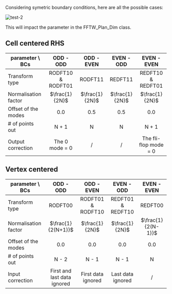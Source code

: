 Considering symetric boundary conditions, here are all the possible cases: 

![test-2](/uploads/3cdcfee9c2e981ba77e1585a6fa2f622/test-2.png)

This will impact the parameter in the FFTW_Plan_Dim class. 

## Cell centered RHS 
|parameter \ BCs       | ODD - ODD              | ODD - EVEN        | EVEN - ODD        |  EVEN - EVEN          |
| ------               | :------:               | :------:          | :------:          | :------:              |
| Transform type       | RODFT10 & RODFT01      | RODFT11           | REDFT11           | REDFT10 & REDFT01     |
| Normalisation factor | $\frac{1}{2N}$         | $\frac{1}{2N}$    | $\frac{1}{2N}$    | $\frac{1}{2N}$        |
| Offset of the modes  | 0.0                    | 0.5               | 0.5               | 0.0                   |
| # of points out      | N + 1                  | N                 | N                 | N + 1                 |
| Output correction    | The 0 mode = 0         | /                 | /                 | The fli-flop mode = 0 |

## Vertex centered 
|parameter \ BCs       | ODD - ODD                   | ODD - EVEN        | EVEN - ODD        | EVEN - EVEN           |
| ------               | :------:                    | :------:          | :------:          | :------:              |
|Transform type        | RODFT00                     | RODFT01 & RODFT10 | REDFT01 & REDFT10 | REDFT00               |
| Normalisation factor | $\frac{1}{2(N+1)}$          | $\frac{1}{2N}$    | $\frac{1}{2N}$    | $\frac{1}{2(N-1)}$    |
| Offset of the modes  | 0.0                         | 0.0               | 0.0               | 0.0                   |
| # of points out      | N - 2                       | N - 1             | N - 1             | N                     |
| Input correction     | First and last data ignored | First data ignored| Last data ignored | /                     |